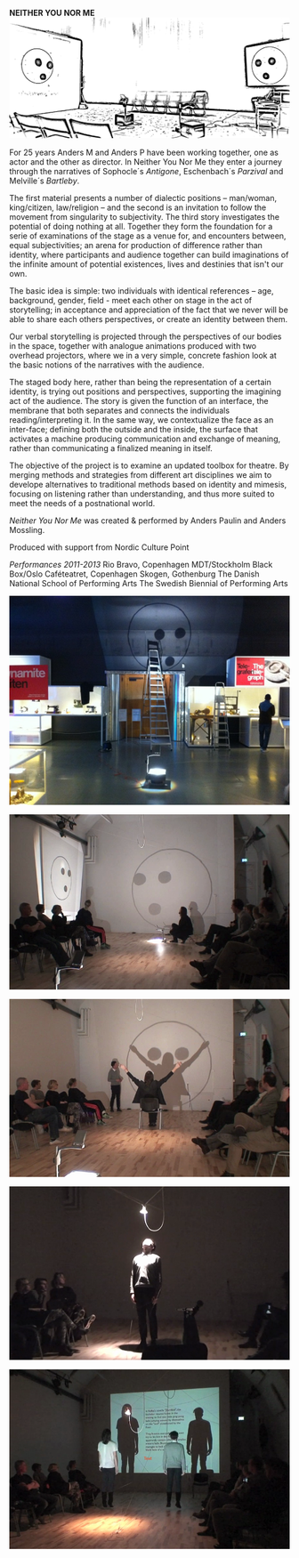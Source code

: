 **NEITHER YOU NOR ME**  
![](/neither1.jpg)

For 25 years Anders M and Anders P have been working together, one as actor and the other as director. In Neither You Nor Me they enter a journey through the narratives of Sophocle´s *Antigone*, Eschenbach´s *Parzival* and Melville´s *Bartleby*.

The first material presents a number of dialectic positions – man/woman, king/citizen, law/religion – and the second is an invitation to follow the movement from singularity to subjectivity. The third story investigates the potential of doing nothing at all. Together they form the foundation for a serie of examinations of the stage as a venue for, and encounters between, equal subjectivities; an arena for production of difference rather than identity, where participants and audience together can build imaginations of the infinite amount of potential existences, lives and destinies that isn't our own.

The basic idea is simple: two individuals with identical references – age, background, gender, field - meet each other on stage in the act of storytelling; in acceptance and appreciation of the fact that we never will be able to share each others perspectives, or create an identity between them.

Our verbal storytelling is projected through the perspectives of our bodies in the space, together with analogue animations produced with two overhead projectors, where we in a very simple, concrete fashion look at the basic notions of the narratives with the audience.

The staged body here, rather than being the representation of a certain identity, is trying out positions and perspectives, supporting the imagining act of the audience. The story is given the function of an interface, the membrane that both separates and connects the individuals reading/interpreting it. In the same way, we contextualize the face as an inter-face; defining both the outside and the inside, the surface that activates a machine producing communication and exchange of meaning, rather than communicating a finalized meaning in itself.

The objective of the project is to examine an updated toolbox for theatre. By merging methods and strategies from different art disciplines we aim to develope alternatives to traditional methods based on identity and mimesis, focusing on listening rather than understanding, and thus more suited to meet the needs of a postnational world.

*Neither You Nor Me* was created & performed by Anders Paulin and Anders Mossling.

Produced with support from Nordic Culture Point

*Performances 2011-2013*
Rio Bravo, Copenhagen
MDT/Stockholm
Black Box/Oslo
Caféteatret, Copenhagen
Skogen, Gothenburg
The Danish National School of Performing Arts
The Swedish Biennial of Performing Arts

![](/neither2.jpg)

![](/neither3.png)

![](/neither4.png)

![](/neither5.png)

![](/neither6.png)



